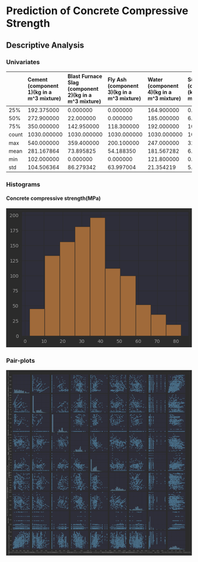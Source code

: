 # Prediction of Concrete Compressive Strength

## Descriptive Analysis

### Univariates

|       | Cement \(component 1\)\(kg in a m^3 mixture\) | Blast Furnace Slag \(component 2\)\(kg in a m^3 mixture\) | Fly Ash \(component 3\)\(kg in a m^3 mixture\) | Water  \(component 4\)\(kg in a m^3 mixture\) | Superplasticizer \(component 5\)\(kg in a m^3 mixture\) | Coarse Aggregate  \(component 6\)\(kg in a m^3 mixture\) | Fine Aggregate \(component 7\)\(kg in a m^3 mixture\) | Age \(day\) | Concrete compressive strength\(MPa, megapascals\) |
|:------|:----------------------------------------------|:----------------------------------------------------------|:-----------------------------------------------|:----------------------------------------------|:--------------------------------------------------------|:---------------------------------------------------------|:------------------------------------------------------|:------------|:--------------------------------------------------|
| 25%   | 192.375000                                    | 0.000000                                                  | 0.000000                                       | 164.900000                                    | 0.000000                                                | 932.000000                                               | 730.950000                                            | 7.000000    | 23.710000                                         |
| 50%   | 272.900000                                    | 22.000000                                                 | 0.000000                                       | 185.000000                                    | 6.400000                                                | 968.000000                                               | 779.500000                                            | 28.000000   | 34.445000                                         |
| 75%   | 350.000000                                    | 142.950000                                                | 118.300000                                     | 192.000000                                    | 10.200000                                               | 1029.400000                                              | 824.000000                                            | 56.000000   | 46.135000                                         |
| count | 1030.000000                                   | 1030.000000                                               | 1030.000000                                    | 1030.000000                                   | 1030.000000                                             | 1030.000000                                              | 1030.000000                                           | 1030.000000 | 1030.000000                                       |
| max   | 540.000000                                    | 359.400000                                                | 200.100000                                     | 247.000000                                    | 32.200000                                               | 1145.000000                                              | 992.600000                                            | 365.000000  | 82.600000                                         |
| mean  | 281.167864                                    | 73.895825                                                 | 54.188350                                      | 181.567282                                    | 6.204660                                                | 972.918932                                               | 773.580485                                            | 45.662136   | 35.817961                                         |
| min   | 102.000000                                    | 0.000000                                                  | 0.000000                                       | 121.800000                                    | 0.000000                                                | 801.000000                                               | 594.000000                                            | 1.000000    | 2.330000                                          |
| std   | 104.506364                                    | 86.279342                                                 | 63.997004                                      | 21.354219                                     | 5.973841                                                | 77.753954                                                | 80.175980                                             | 63.169912   | 16.705742                                         |


### Histograms

#### Concrete compressive strength\(MPa\)
![img_1.png](img_1.png)



### Pair-plots
![img.png](img.png)


